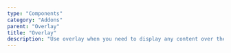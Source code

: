 ```yaml
---
type: "Components"
category: "Addons"
parent: "Overlay"
title: "Overlay"
description: "Use overlay when you need to display any content over the main page, comes in different options and factors."
---
```

